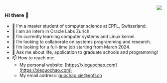 <img align="right" src="https://github-readme-stats.vercel.app/api?username=XieGuochao&hide_title=true&show_icons=true&hide_border=true&theme=radical" />

### Hi there 👋

- 🏫 I'm a master student of computer science at EPFL, Switzerland.
- 🔭 I am an intern in Oracle Labs Zurich.
- 🌱 I’m currently learning computer systems and Linux kernel.
- 👯 I’m looking to collaborate on systems programming and research.
- 🤔 I’m looking for a full-time job starting from March 2024.
- 💬 Ask me about life, application to graduate schools and programming!
- 📫 How to reach me:
  - My personal website: [https://xieguochao.com](https://xieguochao.com)
  - My email address: [guochao.xie@epfl.ch](mailto://guochao.xie@epfl.ch)

<!--
**XieGuochao/XieGuochao** is a ✨ _special_ ✨ repository because its `README.md` (this file) appears on your GitHub profile.

Here are some ideas to get you started:

- 🔭 I’m currently working on ...
- 🌱 I’m currently learning ...
- 👯 I’m looking to collaborate on ...
- 🤔 I’m looking for help with ...
- 💬 Ask me about ...
- 📫 How to reach me: ...
- 😄 Pronouns: ...
- ⚡ Fun fact: ...
-->
